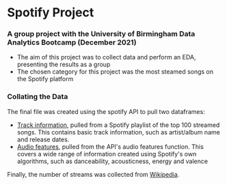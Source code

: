 # Spotify Project
### A group project with the University of Birmingham Data Analytics Bootcamp (December 2021)

 - The aim of this project was to collect data and perform an EDA, presenting the results as a group
 - The chosen category for this project was the most steamed songs on the Spotify platform

### Collating the Data

The final file was created using the spotify API to pull two dataframes:

 - [Track information](https://github.com/Amina-H1/spotify-project/blob/main/tracks.csv), pulled from a Spotify playlist of the top 100 streamed songs. This contains basic track information, such as artist/album name and release dates.
 - [Audio features](https://github.com/Amina-H1/spotify-project/blob/main/features.csv), pulled from the API's audio features function. This covers a wide range of information created using Spotify's own algorithms, such as danceability, acousticness, energy and valence

Finally, the number of streams was collected from [Wikipedia](https://en.wikipedia.org/wiki/List_of_most-streamed_songs_on_Spotify).
